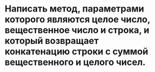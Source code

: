 # Написать метод, параметрами которого являются целое число, вещественное число и строка, и который возвращает конкатенацию строки с суммой вещественного и целого чисел.
